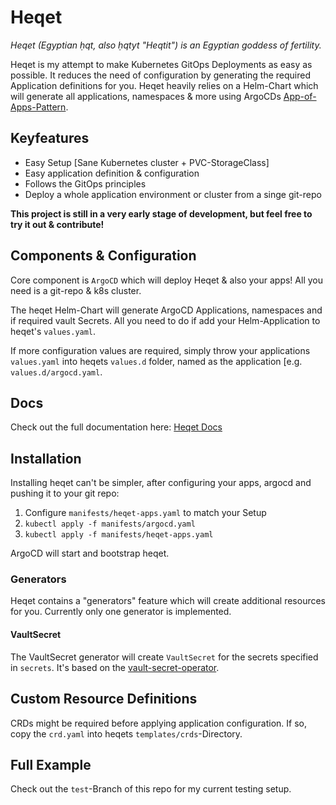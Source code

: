 # Heqet

*Heqet (Egyptian ḥqt, also ḥqtyt "Heqtit") is an Egyptian goddess of fertility.*

Heqet is my attempt to make Kubernetes GitOps Deployments as easy as possible. It reduces the need of configuration by generating the required Application definitions for you. Heqet heavily relies on a Helm-Chart which will generate all applications, namespaces & more using ArgoCDs [App-of-Apps-Pattern](https://argoproj.github.io/argo-cd/operator-manual/cluster-bootstrapping/).

## Keyfeatures
 * Easy Setup [Sane Kubernetes cluster + PVC-StorageClass]
 * Easy application definition & configuration
 * Follows the GitOps principles
 * Deploy a whole application environment or cluster from a singe git-repo

**This project is still in a very early stage of development, but feel free to try it out & contribute!**

## Components & Configuration

Core component is `ArgoCD` which will deploy Heqet & also your apps! All you need is a git-repo & k8s cluster.

The heqet Helm-Chart will generate ArgoCD Applications, namespaces and if required vault Secrets. All you need to do if add your Helm-Application to heqet's `values.yaml`. 

If more configuration values are required, simply throw your applications `values.yaml` into heqets `values.d` folder, named as the application [e.g. `values.d/argocd.yaml`.

## Docs
Check out the full documentation here: [Heqet Docs](https://nold360.github.io/heqet)

## Installation

Installing heqet can't be simpler, after configuring your apps, argocd and pushing it to your git repo:
1. Configure `manifests/heqet-apps.yaml` to match your Setup
2. `kubectl apply -f manifests/argocd.yaml`
3. `kubectl apply -f manifests/heqet-apps.yaml`
 
ArgoCD will start and bootstrap heqet. 

### Generators
Heqet contains a "generators" feature which will create additional resources for you. Currently only one generator is implemented. 

#### VaultSecret 
The VaultSecret generator will create `VaultSecret` for the secrets specified in `secrets`. It's based on the  [vault-secret-operator](https://github.com/ricoberger/vault-secrets-operator). 

## Custom Resource Definitions
CRDs might be required before applying application configuration. If so, copy the `crd.yaml` into heqets `templates/crds`-Directory.

## Full Example
Check out the `test`-Branch of this repo for my current testing setup.
